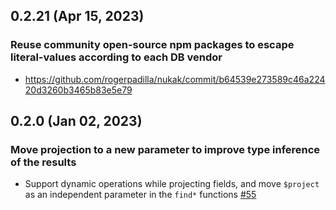 ## 0.2.21 (Apr 15, 2023)

### Reuse community open-source npm packages to escape literal-values according to each DB vendor

- https://github.com/rogerpadilla/nukak/commit/b64539e273589c46a22420d3260b3465b83e5e79

## 0.2.0 (Jan 02, 2023)

### Move projection to a new parameter to improve type inference of the results

- Support dynamic operations while projecting fields, and move `$project` as an independent parameter in the `find*` functions [#55](https://github.com/rogerpadilla/nukak/pull/55)
